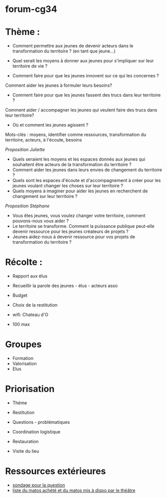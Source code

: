 # forum-cg34

# Thème :
  
- Comment permettre aux jeunes de devenir acteurs dans le transformation du territoire ? 
(en tant que jeune...)

- Quel serait les moyens à donner aux jeunes pour s'impliquer sur leur territoire de vie ?

- Comment faire pour que les jeunes innovent sur ce qui les concernes ?

Comment aider les jeunes à formuler leurs besoins?

- Comment faire pour que les jeunes fassent des trucs dans leur territoire ?

Comment aider / accompagner les jeunes qui veulent faire des trucs dans leur territoire?

- Où et comment les jeunes agissent ?


Mots-clés : moyens, identifier comme ressources, transformation du territoire, acteurs, à l'écoute, besoins

*Proposition Juliette*
- Quels seraient les moyens et les espaces donnés aux jeunes qui souhaitent être acteurs de la transformation du territoire ?
- Comment aider les jeunes dans leurs envies de changement du territoire ?
- Quels sont les espaces d'écoute et d'accompagnement à créer pour les jeunes voulant changer les choses sur leur territoire ?
- Quels moyens à imaginer pour aider les jeunes en recherchent de changement sur leur territoire ?

*Proposition Stéphane*
- Vous êtes jeunes, vous voulez changer votre territoire, comment pouvons-nous vous aider ?
- Le territoire se transforme. Comment la puissance publique peut-elle devenir ressource pour les jeunes créateurs de projets ?
- Jeunes aidez-nous à devenir ressource pour vos projets de transformation du territoire ?

# Récolte :
- Rapport aux élus
- Recueillir la parole des jeunes - élus - acteurs asso
- Budget
- Choix de la restitution

- wifi: Chateau d'O

- 100 max

# Groupes
- Formation
- Valorisation
- Elus

# Priorisation
- Thème
- Restitution
- Questions - problématiques
- Coordination logistique
- Restauration

- Visite du lieu

# Ressources extérieures 
- [sondage pour la question](https://docs.google.com/spreadsheets/d/1pOouJDrtXhSB3fO02wLFWOifXcFK92bDq1zBZEKjanM/edit#gid=0)  
- [liste du matos achété et du matos mis à dispo par le théâtre](https://docs.google.com/spreadsheets/d/1jSnGws1awqg1UWVBkN8qPMrUZxiYdUKh4wdShp6TEBU/edit#gid=0)  
